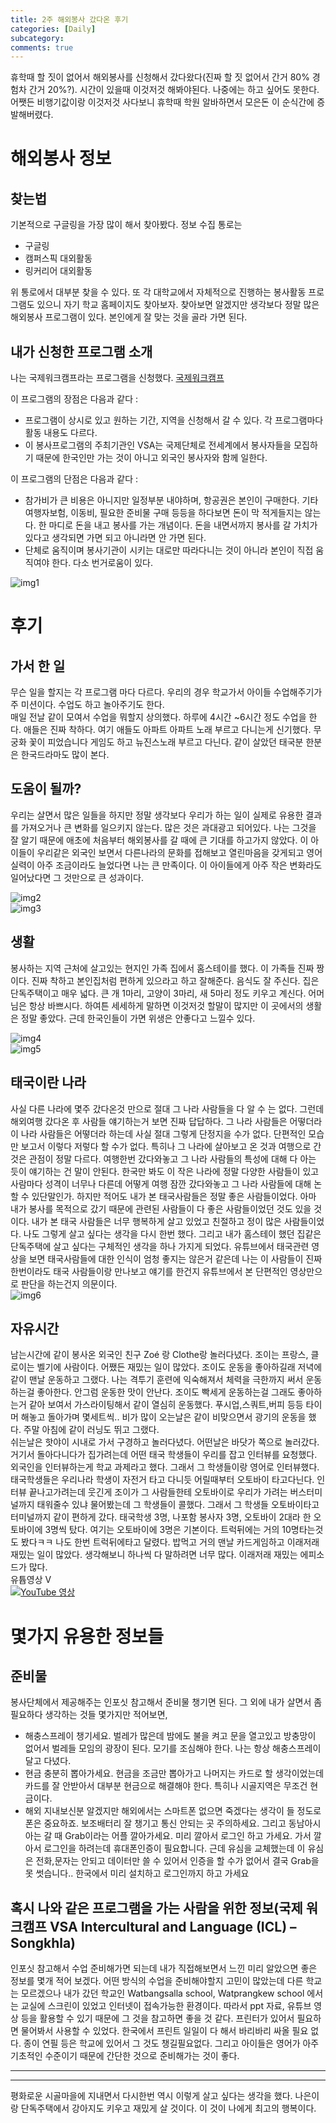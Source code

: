 ```yaml
---
title: 2주 해외봉사 갔다온 후기
categories: [Daily]
subcategory: 
comments: true
---
```


휴학때 할 짓이 없어서 해외봉사를 신청해서 갔다왔다(진짜 할 짓 없어서 간거 80% 경험차 간거 20%?). 시간이 있을때 이것저것 해봐야된다. 나중에는 하고 싶어도 못한다. 어쨋든 비행기값이랑 이것저것 사다보니 휴학때 학원 알바하면서 모은돈 이 순식간에 증발해버렸다.  

# 해외봉사 정보
## 찾는법
기본적으로 구글링을 가장 많이 해서 찾아봤다. 정보 수집 통로는  
- 구글링
- 캠퍼스픽 대외활동
- 링커리어 대외활동  

위 통로에서 대부분 찾을 수 있다. 또 각 대학교에서 자체적으로 진행하는 봉사활동 프로그램도 있으니 자기 학교 홈페이지도 찾아보자. 찾아보면 알겠지만 생각보다 정말 많은 해외봉사 프로그램이 있다. 본인에게 잘 맞는 것을 골라 가면 된다.  

## 내가 신청한 프로그램 소개
나는 국제워크캠프라는 프로그램을 신청했다. [국제워크캠프](https://workcamp.org/)

이 프로그램의 장점은 다음과 같다 :  
- 프로그램이 상시로 있고 원하는 기간, 지역을 신청해서 갈 수 있다. 각 프로그램마다 활동 내용도 다르다.  
- 이 봉사프로그램의 주최기관인 VSA는 국제단체로 전세계에서 봉사자들을 모집하기 때문에 한국인만 가는 것이 아니고 외국인 봉사자와 함께 일한다. 

이 프로그램의 단점은 다음과 같다 :  
- 참가비가 큰 비용은 아니지만 일정부분 내야하며, 항공권은 본인이 구매한다. 기타 여행자보험, 이동비, 필요한 준비물 구매 등등을 하다보면 돈이 막 적게들지는 않는다. 한 마디로 돈을 내고 봉사를 가는 개념이다. 돈을 내면서까지 봉사를 갈 가치가 있다고 생각되면 가면 되고 아니라면 안 가면 된다.  
- 단체로 움직이며 봉사기관이 시키는 대로만 따라다니는 것이 아니라 본인이 직접 움직여야 한다. 다소 번거로움이 있다.

![img1](/assets/img/thai_meeting.jpg)

# 후기

## 가서 한 일
무슨 일을 할지는 각 프로그램 마다 다르다. 우리의 경우 학교가서 아이들 수업해주기가 주 미션이다. 수업도 하고 놀아주기도 한다.  
매일 전날 같이 모여서 수업을 뭐할지 상의했다. 하루에 4시간 ~6시간 정도 수업을 한다. 애들은 진짜 착하다. 여기 애들도 아파트 아파트 노래 부르고 다니는게 신기했다. 무궁화 꽃이 피었습니다 게임도 하고 뉴진스노래 부르고 다닌다. 같이 살았던 태국분 한분은 한국드라마도 많이 본다.  

## 도움이 될까?
우리는 살면서 많은 일들을 하지만 정말 생각보다 우리가 하는 일이 실제로 유용한 결과를 가져오거나 큰 변화를 일으키지 않는다. 많은 것은 과대광고 되어있다. 나는 그것을 잘 알기 때문에 애초에 처음부터 해외봉사를 갈 때에 큰 기대를 하고가지 않았다. 이 아이들이 우리같은 외국인 보면서 다른나라의 문화를 접해보고 열린마음을 갖게되고 영어실력이 아주 조금이라도 늘었다면 나는 큰 만족이다. 이 아이들에게 아주 작은 변화라도 일어났다면 그 것만으로 큰 성과이다. 

![img2](/assets/img/thai_school.jpg)  
![img3](/assets/img/thai_school2.jpg)  


## 생활
봉사하는 지역 근처에 살고있는 현지인 가족 집에서 홈스테이를 했다. 이 가족들 진짜 짱이다. 진짜 착하고 본인집처럼 편하게 있으라고 하고 잘해준다. 음식도 잘 주신다. 집은 단독주택이고 매우 넓다. 큰 개 1마리, 고양이 3마리, 새 5마리 정도 키우고 계신다. 어머님은 항상 바쁘시다. 하여튼 세세하게 말하면 이것저것 할말이 많지만 이 곳에서의 생활은 정말 좋았다. 근데 한국인들이 가면 위생은 안좋다고 느낄수 있다. 

![img4](/assets/img/thai_home.jpg)  
![img5](/assets/img/thai_home2.jpg)  


## 태국이란 나라
사실 다른 나라에 몇주 갔다온것 만으로 절대 그 나라 사람들을 다 알 수 는 없다. 그런데 해외여행 갔다온 후 사람들 얘기하는거 보면 진짜 답답하다. 그 나라 사람들은 어떻더라 이 나라 사람들은 어떻더라 하는데 사실 절대 그렇게 단정지을 수가 없다. 단편적인 모습만 보고서 이렇다 저렇다 할 수가 없다. 특히나 그 나라에 살아보고 온 것과 여행으로 간것은 관점이 정말 다르다. 여행한번 갔다와놓고 그 나라 사람들의 특성에 대해 다 아는 듯이 얘기하는 건 말이 안된다. 한국만 봐도 이 작은 나라에 정말 다양한 사람들이 있고 사람마다 성격이 너무나 다른데 어떻게 여행 잠깐 갔다와놓고 그 나라 사람들에 대해 논할 수 있단말인가. 하지만 적어도 내가 본 태국사람들은 정말 좋은 사람들이었다.  아마 내가 봉사를 목적으로 갔기 때문에 관련된 사람들이 다 좋은 사람들이었던 것도 있을 것이다. 내가 본 태국 사람들은 너무 행복하게 살고 있었고 친절하고 정이 많은 사람들이었다. 나도 그렇게 살고 싶다는 생각을 다시 한번 했다. 그리고 내가 홈스테이 했던 집같은 단독주택에 살고 싶다는 구체적인 생각을 하나 가지게 되었다. 유튜브에서 태국관련 영상을 보면 태국사람들에 대한 인식이 엄청 좋지는 않은거 같은데 나는 이 사람들이 진짜 한번이라도 태국 사람들이랑 만나보고 얘기를 한건지 유튜브에서 본 단편적인 영상만으로 판단을 하는건지 의문이다.  
![img6](/assets/img/thai.jpg)


## 자유시간
남는시간에 같이 봉사온 외국인 친구 Zoé 랑 Clothe랑 놀러다녔다. 조이는 프랑스, 클로이는 벨기에 사람이다. 어쨌든 재밌는 일이 많았다. 조이도 운동을 좋아하길래 저녁에 같이 맨날 운동하고 그랬다. 나는 격투기 훈련에 익숙해져서 체력을 극한까지 써서 운동하는걸 좋아한다. 안그럼 운동한 맛이 안난다. 조이도 빡세게 운동하는걸 그래도 좋아하는거 같아 보여서 가스라이팅해서 같이 열심히 운동했다. 푸시업,스쿼트,버피 등등 타이머 해놓고 돌아가며 몇세트씩..
비가 많이 오는날은 같이 비맞으면서 광기의 운동을 했다. 주말 아침에 같이 러닝도 뛰고 그랬다.  
쉬는날은 핫야이 시내로 가서 구경하고 놀러다녔다. 어떤날은 바닷가 쪽으로 놀러갔다. 거기서 돌아다니다가 집가려는데 어떤 태국 학생들이 우리를 잡고 인터뷰를 요청했다. 외국인을 인터뷰하는게 학교 과제라고 했다.
그래서 그 학생들이랑 영어로 인터뷰했다. 태국학생들은 우리나라 학생이 자전거 타고 다니듯 어릴때부터 오토바이 타고다닌다. 인터뷰 끝나고가려는데 웃긴게 조이가 그 사람들한테 오토바이로 우리가 가려는 버스터미널까지 태워줄수 있냐 물어봤는데 그 학생들이 콜했다. 그래서 그 학생들 오토바이타고 터미널까지 같이 편하게 갔다. 태국학생 3명, 나포함 봉사자 3명, 오토바이 2대라 한 오토바이에 3명씩 탔다. 여기는 오토바이에 3명은 기본이다. 트럭뒤에는 거의 10명타는것도 봤다ㅋㅋ 나도 한번 트럭뒤에타고 달렸다. 밥먹고 거의 맨날 카드게임하고 이래저래 재밌는 일이 많았다. 생각해보니 하나씩 다 말하려면 너무 많다. 이래저래 재밌는 에피소드가 많다.  
유튭영상 V  
[![YouTube 영상](https://img.youtube.com/vi/d5sxvI61GMA/0.jpg)](https://www.youtube.com/watch?v=d5sxvI61GMA)


# 몇가지 유용한 정보들
## 준비물
봉사단체에서 제공해주는 인포싯 참고해서 준비물 챙기면 된다. 그 외에 내가 살면서 좀 필요하다 생각하는 것들 몇가지만 적어보면,
- 해충스프레이 챙기세요. 벌레가 많은데 밤에도 불을 켜고 문을 열고있고 방충망이 없어서 벌레들 모임의 광장이 된다. 모기를 조심해야 한다. 나는 항상 해충스프레이 달고 다녔다.
- 현금 충분히 뽑아가세요. 현금을 조금만 뽑아가고 나머지는 카드로 할 생각이었는데 카드를 잘 안받아서 대부분 현금으로 해결해야 한다. 특히나 시골지역은 무조건 현금이다.
- 해외 지내보신분 알겠지만 해외에서는 스마트폰 없으면 죽겠다는 생각이 들 정도로 폰은 중요하죠. 보조배터리 잘 챙기고 통신 안되는 곳 주의하세요. 그리고 동남아시아는 갈 때 Grab이라는 어플 깔아가세요. 미리 깔아서 로그인 하고 가세요. 가서 깔아서 로그인을 하려는데 휴대폰인증이 필요합니다. 근데 유심을 교체했는데 이 유심은 전화,문자는 안되고 데이터만 쓸 수 있어서 인증을 할 수가 없어서 결국 Grab을 못 썻습니다.. 한국에서 미리 설치하고 로그인까지 하고 가세요

## 혹시 나와 같은 프로그램을 가는 사람을 위한 정보(국제 워크캠프 VSA Intercultural and Language (ICL) – Songkhla)
인포싯 참고해서 수업 준비해가면 되는데 내가 직접해보면서 느낀 미리 알았으면 좋은 정보를 몇개 적어 보겠다. 어떤 방식의 수업을 준비해야할지 고민이 많았는데 다른 학교는 모르겠으나 내가 갔던 학교인 Watbangsalla school, Watprangkew school 에서는 교실에 스크린이 있었고 인터넷이 접속가능한 환경이다. 따라서 ppt 자료, 유튜브 영상 등을 활용할 수 있기 때문에 그 것을 참고하면 좋을 것 같다. 프린터가 있어서 필요하면 물어봐서 사용할 수 있었다. 한국에서 프린트 일일이 다 해서 바리바리 싸올 필요 없다. 종이 연필 등은 학교에 있어서 그 것도 챙길필요없다. 그리고 아이들은 영어가 아주 기초적인 수준이기 때문에 간단한 것으로 준비해가는 것이 좋다.  

---
---

평화로운 시골마을에 지내면서 다시한번 역시 이렇게 살고 싶다는 생각을 했다. 나은이랑 단독주택에서 강아지도 키우고 재밌게 살 것이다. 이 것이 나에게 최고의 행복이다.


